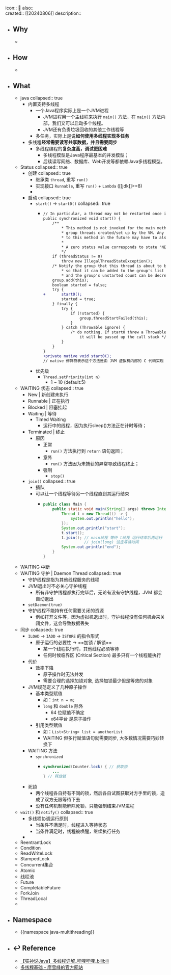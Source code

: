 icon:: 📄
also::  
created:: [[20240806]]
description::

- ## Why
  -
- ## How
  -
- ## What
  - java
    collapsed:: true
    - 内置支持多线程
      - 一个Java程序实际上是一个JVM进程
        - JVM进程用一个主线程来执行 `main()` 方法，在 `main()` 方法内部，我们又可以启动多个线程。
        - JVM还有负责垃圾回收的其他工作线程等
      - 多任务，实际上是说**如何使用多线程实现多任务**
    - 多线程**经常需要读写共享数据，并且需要同步**
      - 多线程编程的**复杂度高，调试更困难**
        - 多线程模型是Java程序最基本的并发模型；
        - 后续读写网络、数据库、Web开发等都依赖Java多线程模型。
  - Status
    collapsed:: true
    - 创建
      collapsed:: true
      - 继承类 `thread`, 重写 `run()`
      - 实现接口 `Runnable`, 重写 `run()` + `Lambda` ([[jdk]]>=8)
      -
    - 启动
      collapsed:: true
      - `start()` -> `start0()`
        collapsed:: true
        - ```diff
          // In particular, a thread may not be restarted once it has completed execution.
          public synchronized void start() {
              /**
                  * This method is not invoked for the main method thread or "system"
                  * group threads created/set up by the VM. Any new functionality added
                  * to this method in the future may have to also be added to the VM.
                  *
                  * A zero status value corresponds to state "NEW".
                  */
              if (threadStatus != 0)
                  throw new IllegalThreadStateException();
              /* Notify the group that this thread is about to be started
                  * so that it can be added to the group's list of threads
                  * and the group's unstarted count can be decremented. */
              group.add(this);
              boolean started = false;
              try {
          +       start0();
                  started = true;
              } finally {
                  try {
                      if (!started) {
                          group.threadStartFailed(this);
                      }
                  } catch (Throwable ignore) {
                      /* do nothing. If start0 threw a Throwable then
                          it will be passed up the call stack */
                  }
              }
          }
          +private native void start0();
          // native 修饰符表示这个方法是由 JVM 虚拟机内部的 C 代码实现
          ```
      - 优先级
        - `Thread.setPriority(int n)`
          - 1 ~ 10 (default:5)
  - WAITING 状态
    collapsed:: true
    - New | 新创建未执行
    - Runnable | 正在执行
    - Blocked | 阻塞挂起
    - Waiting | 等待
      - Timed Waiting
        - 运行中的线程，因为执行sleep()方法正在计时等待；
    - Terminated | 终止
      - 原因
        - 正常
          - `run()` 方法执行到 `return` 语句返回；
        - 意外
          - `run()` 方法因为未捕获的异常导致线程终止；
        - 强制
          - `stop()`
    - `join()`
      collapsed:: true
      - 插队
      - 可以让一个线程等待另一个线程直到其运行结束
        - ```java
          public class Main {
              public static void main(String[] args) throws InterruptedException {
                  Thread t = new Thread(() -> {
                      System.out.println("hello");
                  });
                  System.out.println("start");
                  t.start();
                  t.join(); // main线程 等待 t线程 运行结束后再运行
                            // join(long) 设定等待时间
                  System.out.println("end");
              }
          }
          ```
  - WAITING 中断
  - WAITING 守护 | Daemon Thread
    collapsed:: true
    - 守护线程是指为其他线程服务的线程
    - JVM退出时不必关心守护线程
      - 所有非守护线程都执行完毕后，无论有没有守护线程，JVM 都会自动退出
    - `setDaemon(true)`
    - 守护线程不能持有任何需要关闭的资源
      - 例如打开文件等，因为虚拟机退出时，守护线程没有任何机会来关闭文件，这会导致数据丢失
  - 同步
    collapsed:: true
    - `ILOAD` -> `IADD` -> `ISTORE` 的指令形式
      - 原子运行的必要性 -> ==加锁 / 解锁==
        - 某一个线程执行时，其他线程必须等待
        - 任何时候临界区 (Critical Section) 最多只有一个线程能执行
    - 代价
      - 效率下降
        - 原子操作时无法并发
        - 需要合理的选择加锁对象, 选择加锁最少但是等效的对象
    - JVM规范定义了几种原子操作
      - 基本类型赋值
        - 如：`int n = m;`
        - `long` 和 `double` 除外
          - 64 位赋值不确定
          - x64平台 是原子操作
      - 引用类型赋值
        - 如：`List<String> list = anotherList`
        - WAITING 但多行赋值语句就需要同步, 大多数情况需要巧妙转换下
    - WAITING 方法
      - `synchronized`
        - ```java
          synchronized(Counter.lock) { // 获取锁
              ...
          } // 释放锁
          ```
    - 死锁
      - 两个线程各自持有不同的锁，然后各自试图获取对方手里的锁，造成了双方无限等待下去
      - 没有任何机制能解除死锁，只能强制结束JVM进程
  - `wait()` 和 `notify()`
    collapsed:: true
    - 多线程协调运行原则
      - 当条件不满足时，线程进入等待状态
      - 当条件满足时，线程被唤醒，继续执行任务
    -
  - ReentrantLock
  - Condition
  - ReadWriteLock
  - StampedLock
  - Concurrent集合
  - Atomic
  - 线程池
  - Future
  - CompletableFuture
  - ForkJoin
  - ThreadLocal
  -
- ## Namespace
  - {{namespace java-multithreading}}
- ## ↩ Reference
  - [【狂神说Java】多线程详解_哔哩哔哩_bilibili](https://www.bilibili.com/video/BV1V4411p7EF)
  - [多线程基础 - 廖雪峰的官方网站](https://www.liaoxuefeng.com/wiki/1252599548343744/1304521607217185)